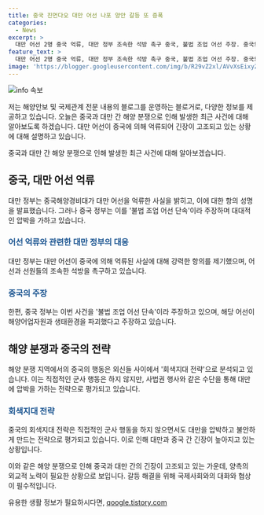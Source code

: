 ```yaml
---
title: 중국 진먼다오 대만 어선 나포 양안 갈등 또 증폭
categories:
  - News
excerpt: >
  대만 어선 2명 중국 억류, 대만 정부 조속한 석방 촉구 중국, 불법 조업 어선 주장. 중국의 해양활동으로 대만사회 불안 증폭 우려. 외신 분석, 중국의 회색 전술 공론화. 중국 정부, 대만 어선의 해양어업 및 환경 파괴 주장. 대만-중국 간 긴장 고조.
feature_text: >
  대만 어선 2명 중국 억류, 대만 정부 조속한 석방 촉구 중국, 불법 조업 어선 주장. 중국의 해양활동으로 대만사회 불안 증폭 우려. 외신 분석, 중국의 회색 전술 공론화. 중국 정부, 대만 어선의 해양어업 및 환경 파괴 주장. 대만-중국 간 긴장 고조.
image: 'https://blogger.googleusercontent.com/img/b/R29vZ2xl/AVvXsEixyZcFfHzMRdzZMjFBmAUKJYCLCGyLL1o632UiGVXcaFdKo_bkvkuCioo0uUKlGfBVcT3P84aROyZIXSBEx3Aw5nCQ3pTgDom1WDC4m8eifvWiAmWEEVb4x6G_l8C0QH225ldMjyaFvpxGEBGNO37VmDTDMHGhJPq73UglMfDca1-0aw/s1600/blogspot.png'
---
```


<p><img src="https://blogger.googleusercontent.com/img/b/R29vZ2xl/AVvXsEixyZcFfHzMRdzZMjFBmAUKJYCLCGyLL1o632UiGVXcaFdKo_bkvkuCioo0uUKlGfBVcT3P84aROyZIXSBEx3Aw5nCQ3pTgDom1WDC4m8eifvWiAmWEEVb4x6G_l8C0QH225ldMjyaFvpxGEBGNO37VmDTDMHGhJPq73UglMfDca1-0aw/s1600/blogspot.png" alt="info 속보" /></p>

<p>저는 해양안보 및 국제관계 전문 내용의 블로그를 운영하는 블로거로, 다양한 정보를 제공하고 있습니다. 오늘은 중국과 대만 간 해양 분쟁으로 인해 발생한 최근 사건에 대해 알아보도록 하겠습니다. 대만 어선이 중국에 의해 억류되어 긴장이 고조되고 있는 상황에 대해 설명하고 있습니다. </p>

<p>중국과 대만 간 해양 분쟁으로 인해 발생한 최근 사건에 대해 알아보겠습니다. </p>

<h2 data-ke-size="size26">중국, 대만 어선 억류</h2>

<p data-ke-size="size16">대만 정부는 중국해양경비대가 대만 어선을 억류한 사실을 밝히고, 이에 대한 항의 성명을 발표했습니다. 그러나 중국 정부는 이를 '불법 조업 어선 단속'이라 주장하며 대대적인 압박을 가하고 있습니다.</p>

<h3><b><span style="color: #1a5490;">어선 억류와 관련한 대만 정부의 대응</span></b></h3>

<p data-ke-size="size16">대만 정부는 대만 어선이 중국에 의해 억류된 사실에 대해 강력한 항의를 제기했으며, 어선과 선원들의 조속한 석방을 촉구하고 있습니다.</p>

<h3><b><span style="color: #1a5490;">중국의 주장</span></b></h3>

<p data-ke-size="size16">한편, 중국 정부는 이번 사건을 '불법 조업 어선 단속'이라 주장하고 있으며, 해당 어선이 해양어업자원과 생태환경을 파괴했다고 주장하고 있습니다.</p>

<h2 data-ke-size="size26">해양 분쟁과 중국의 전략</h2>

<p data-ke-size="size16">해양 분쟁 지역에서의 중국의 행동은 외신들 사이에서 '회색지대 전략'으로 분석되고 있습니다. 이는 직접적인 군사 행동은 하지 않지만, 사법권 행사와 같은 수단을 통해 대만에 압박을 가하는 전략으로 평가되고 있습니다.</p>

<h3><b><span style="color: #1a5490;">회색지대 전략</span></b></h3>

<p data-ke-size="size16">중국의 회색지대 전략은 직접적인 군사 행동을 하지 않으면서도 대만을 압박하고 불안하게 만드는 전략으로 평가되고 있습니다. 이로 인해 대만과 중국 간 긴장이 높아지고 있는 상황입니다.</p>

<p>이와 같은 해양 분쟁으로 인해 중국과 대만 간의 긴장이 고조되고 있는 가운데, 양측의 외교적 노력이 필요한 상황으로 보입니다. 갈등 해결을 위해 국제사회와의 대화와 협상이 필수적입니다.</p>
유용한 생활 정보가 필요하시다면, <a href="https://qoogle.tistory.com" rel="dofollow">qoogle.tistory.com</a>


